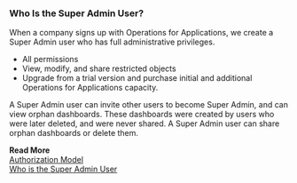 ### Who Is the Super Admin User?

When a company signs up with Operations for Applications, we create a Super Admin user who has full administrative privileges.
* All permissions
* View, modify, and share restricted objects
* Upgrade from a trial version and purchase initial and additional Operations for Applications capacity.

A Super Admin user can invite other users to become Super Admin, and can view orphan dashboards. These dashboards were created by users who were later deleted, and were never shared. A Super Admin user can share orphan dashboards or delete them.

**Read More**<br/>
[Authorization Model](https://docs.wavefront.com/authorization.html)<br/>
[Who is the Super Admin User](https://docs.wavefront.com/authorization-faq.html#who-is-the-super-admin-user)
